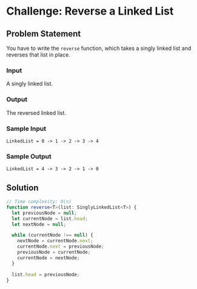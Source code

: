 # Challenge: Reverse a Linked List

## Problem Statement

You have to write the `reverse` function, which takes a singly linked list and reverses that list in place.

### Input

A singly linked list.

### Output

The reversed linked list.

### Sample Input

```
LinkedList = 0 -> 1 -> 2 -> 3 -> 4
```

### Sample Output

```
LinkedList = 4 -> 3 -> 2 -> 1 -> 0
```

## Solution

```ts
// Time complexity: O(n)
function reverse<T>(list: SinglyLinkedList<T>) {
  let previousNode = null;
  let currentNode = list.head;
  let nextNode = null;

  while (currentNode !== null) {
    nextNode = currentNode.next;
    currentNode.next = previousNode;
    previousNode = currentNode;
    currentNode = nextNode;
  }

  list.head = previousNode;
}
```
